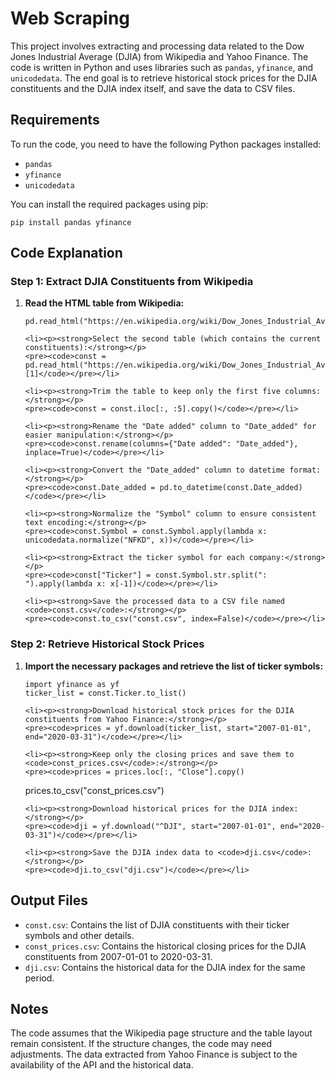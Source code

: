 <!DOCTYPE html>
<html lang="en">
<head>
    <meta charset="UTF-8">
    <meta name="viewport" content="width=device-width, initial-scale=1.0">
    <title>README</title>
</head>
<body>

<h1>Web Scraping</h1>

<p>This project involves extracting and processing data related to the Dow Jones Industrial Average (DJIA) from Wikipedia and Yahoo Finance. The code is written in Python and uses libraries such as <code>pandas</code>, <code>yfinance</code>, and <code>unicodedata</code>. The end goal is to retrieve historical stock prices for the DJIA constituents and the DJIA index itself, and save the data to CSV files.</p>

<h2>Requirements</h2>

<p>To run the code, you need to have the following Python packages installed:</p>

<ul>
    <li><code>pandas</code></li>
    <li><code>yfinance</code></li>
    <li><code>unicodedata</code></li>
</ul>

<p>You can install the required packages using pip:</p>

<pre><code>pip install pandas yfinance</code></pre>

<h2>Code Explanation</h2>

<h3>Step 1: Extract DJIA Constituents from Wikipedia</h3>

<ol>
    <li><p><strong>Read the HTML table from Wikipedia:</strong></p>
    <pre><code>pd.read_html("https://en.wikipedia.org/wiki/Dow_Jones_Industrial_Average")</code></pre></li>

    <li><p><strong>Select the second table (which contains the current constituents):</strong></p>
    <pre><code>const = pd.read_html("https://en.wikipedia.org/wiki/Dow_Jones_Industrial_Average")[1]</code></pre></li>

    <li><p><strong>Trim the table to keep only the first five columns:</strong></p>
    <pre><code>const = const.iloc[:, :5].copy()</code></pre></li>

    <li><p><strong>Rename the "Date added" column to "Date_added" for easier manipulation:</strong></p>
    <pre><code>const.rename(columns={"Date added": "Date_added"}, inplace=True)</code></pre></li>

    <li><p><strong>Convert the "Date_added" column to datetime format:</strong></p>
    <pre><code>const.Date_added = pd.to_datetime(const.Date_added)</code></pre></li>

    <li><p><strong>Normalize the "Symbol" column to ensure consistent text encoding:</strong></p>
    <pre><code>const.Symbol = const.Symbol.apply(lambda x: unicodedata.normalize("NFKD", x))</code></pre></li>

    <li><p><strong>Extract the ticker symbol for each company:</strong></p>
    <pre><code>const["Ticker"] = const.Symbol.str.split(": ").apply(lambda x: x[-1])</code></pre></li>

    <li><p><strong>Save the processed data to a CSV file named <code>const.csv</code>:</strong></p>
    <pre><code>const.to_csv("const.csv", index=False)</code></pre></li>
</ol>

<h3>Step 2: Retrieve Historical Stock Prices</h3>

<ol>
    <li><p><strong>Import the necessary packages and retrieve the list of ticker symbols:</strong></p>
    <pre><code>import yfinance as yf
ticker_list = const.Ticker.to_list()</code></pre></li>

    <li><p><strong>Download historical stock prices for the DJIA constituents from Yahoo Finance:</strong></p>
    <pre><code>prices = yf.download(ticker_list, start="2007-01-01", end="2020-03-31")</code></pre></li>

    <li><p><strong>Keep only the closing prices and save them to <code>const_prices.csv</code>:</strong></p>
    <pre><code>prices = prices.loc[:, "Close"].copy()
prices.to_csv("const_prices.csv")</code></pre></li>

    <li><p><strong>Download historical prices for the DJIA index:</strong></p>
    <pre><code>dji = yf.download("^DJI", start="2007-01-01", end="2020-03-31")</code></pre></li>

    <li><p><strong>Save the DJIA index data to <code>dji.csv</code>:</strong></p>
    <pre><code>dji.to_csv("dji.csv")</code></pre></li>
</ol>

<h2>Output Files</h2>

<ul>
    <li><code>const.csv</code>: Contains the list of DJIA constituents with their ticker symbols and other details.</li>
    <li><code>const_prices.csv</code>: Contains the historical closing prices for the DJIA constituents from 2007-01-01 to 2020-03-31.</li>
    <li><code>dji.csv</code>: Contains the historical data for the DJIA index for the same period.</li>
</ul>

<h2>Notes</h2>

<p>The code assumes that the Wikipedia page structure and the table layout remain consistent. If the structure changes, the code may need adjustments. The data extracted from Yahoo Finance is subject to the availability of the API and the historical data.</p>

</body>
</html>
